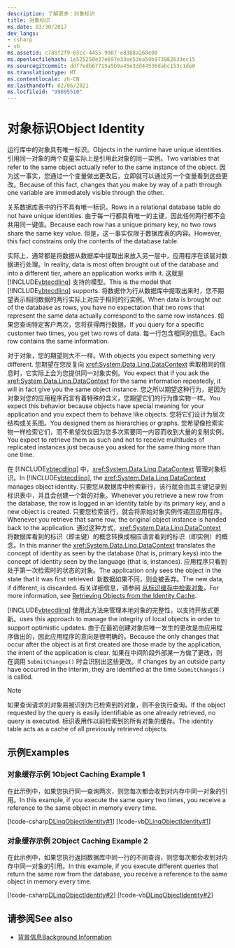 ```yaml
---
description: 了解更多：对象标识
title: 对象标识
ms.date: 03/30/2017
dev_langs:
- csharp
- vb
ms.assetid: c788f2f9-65cc-4455-9907-e8388a268e00
ms.openlocfilehash: 1e525250e37e697e33ee53ea59b973882633ec15
ms.sourcegitcommit: ddf7edb67715a5b9a45e3dd44536dabc153c1de0
ms.translationtype: MT
ms.contentlocale: zh-CN
ms.lasthandoff: 02/06/2021
ms.locfileid: "99695510"
---
```

# <a name="object-identity"></a><span data-ttu-id="c43da-103">对象标识</span><span class="sxs-lookup"><span data-stu-id="c43da-103">Object Identity</span></span>

<span data-ttu-id="c43da-104">运行库中的对象具有唯一标识。</span><span class="sxs-lookup"><span data-stu-id="c43da-104">Objects in the runtime have unique identities.</span></span> <span data-ttu-id="c43da-105">引用同一对象的两个变量实际上是引用此对象的同一实例。</span><span class="sxs-lookup"><span data-stu-id="c43da-105">Two variables that refer to the same object actually refer to the same instance of the object.</span></span> <span data-ttu-id="c43da-106">因为这一事实，您通过一个变量做出更改后，立即就可以通过另一个变量看到这些更改。</span><span class="sxs-lookup"><span data-stu-id="c43da-106">Because of this fact, changes that you make by way of a path through one variable are immediately visible through the other.</span></span>  
  
 <span data-ttu-id="c43da-107">关系数据库表中的行不具有唯一标识。</span><span class="sxs-lookup"><span data-stu-id="c43da-107">Rows in a relational database table do not have unique identities.</span></span> <span data-ttu-id="c43da-108">由于每一行都具有唯一的主键，因此任何两行都不会共用同一键值。</span><span class="sxs-lookup"><span data-stu-id="c43da-108">Because each row has a unique primary key, no two rows share the same key value.</span></span> <span data-ttu-id="c43da-109">但是，这一事实仅限于数据库表的内容。</span><span class="sxs-lookup"><span data-stu-id="c43da-109">However, this fact constrains only the contents of the database table.</span></span>  
  
 <span data-ttu-id="c43da-110">实际上，通常都是将数据从数据库中提取出来放入另一层中，应用程序在该层对数据进行处理。</span><span class="sxs-lookup"><span data-stu-id="c43da-110">In reality, data is most often brought out of the database and into a different tier, where an application works with it.</span></span> <span data-ttu-id="c43da-111">这就是 [!INCLUDE[vbtecdlinq](../../../../../../includes/vbtecdlinq-md.md)] 支持的模型。</span><span class="sxs-lookup"><span data-stu-id="c43da-111">This is the model that [!INCLUDE[vbtecdlinq](../../../../../../includes/vbtecdlinq-md.md)] supports.</span></span> <span data-ttu-id="c43da-112">将数据作为行从数据库中提取出来时，您不期望表示相同数据的两行实际上对应于相同的行实例。</span><span class="sxs-lookup"><span data-stu-id="c43da-112">When data is brought out of the database as rows, you have no expectation that two rows that represent the same data actually correspond to the same row instances.</span></span> <span data-ttu-id="c43da-113">如果您查询特定客户两次，您将获得两行数据。</span><span class="sxs-lookup"><span data-stu-id="c43da-113">If you query for a specific customer two times, you get two rows of data.</span></span> <span data-ttu-id="c43da-114">每一行包含相同的信息。</span><span class="sxs-lookup"><span data-stu-id="c43da-114">Each row contains the same information.</span></span>  
  
 <span data-ttu-id="c43da-115">对于对象，您的期望则大不一样。</span><span class="sxs-lookup"><span data-stu-id="c43da-115">With objects you expect something very different.</span></span> <span data-ttu-id="c43da-116">您期望在您反复向 <xref:System.Data.Linq.DataContext> 索取相同的信息时，它实际上会为您提供同一对象实例。</span><span class="sxs-lookup"><span data-stu-id="c43da-116">You expect that if you ask the <xref:System.Data.Linq.DataContext> for the same information repeatedly, it will in fact give you the same object instance.</span></span> <span data-ttu-id="c43da-117">您之所以期望这种行为，是因为对象对您的应用程序而言有着特殊的含义，您期望它们的行为像实物一样。</span><span class="sxs-lookup"><span data-stu-id="c43da-117">You expect this behavior because objects have special meaning for your application and you expect them to behave like objects.</span></span> <span data-ttu-id="c43da-118">您将它们设计为层次结构或关系图。</span><span class="sxs-lookup"><span data-stu-id="c43da-118">You designed them as hierarchies or graphs.</span></span> <span data-ttu-id="c43da-119">您希望像检索实物一样检索它们，而不希望仅仅因为您多次索要同一内容而收到大量的复制实例。</span><span class="sxs-lookup"><span data-stu-id="c43da-119">You expect to retrieve them as such and not to receive multitudes of replicated instances just because you asked for the same thing more than one time.</span></span>  
  
 <span data-ttu-id="c43da-120">在 [!INCLUDE[vbtecdlinq](../../../../../../includes/vbtecdlinq-md.md)] 中，<xref:System.Data.Linq.DataContext> 管理对象标识。</span><span class="sxs-lookup"><span data-stu-id="c43da-120">In [!INCLUDE[vbtecdlinq](../../../../../../includes/vbtecdlinq-md.md)], the <xref:System.Data.Linq.DataContext> manages object identity.</span></span> <span data-ttu-id="c43da-121">只要您从数据库中检索新行，该行就会由其主键记录到标识表中，并且会创建一个新的对象。</span><span class="sxs-lookup"><span data-stu-id="c43da-121">Whenever you retrieve a new row from the database, the row is logged in an identity table by its primary key, and a new object is created.</span></span> <span data-ttu-id="c43da-122">只要您检索该行，就会将原始对象实例传递回应用程序。</span><span class="sxs-lookup"><span data-stu-id="c43da-122">Whenever you retrieve that same row, the original object instance is handed back to the application.</span></span> <span data-ttu-id="c43da-123">通过这种方式，<xref:System.Data.Linq.DataContext> 将数据库看到的标识（即主键）的概念转换成相应语言看到的标识（即实例）的概念。</span><span class="sxs-lookup"><span data-stu-id="c43da-123">In this manner the <xref:System.Data.Linq.DataContext> translates the concept of identity as seen by the database (that is, primary keys) into the concept of identity seen by the language (that is, instances).</span></span> <span data-ttu-id="c43da-124">应用程序只看到处于第一次检索时的状态的对象。</span><span class="sxs-lookup"><span data-stu-id="c43da-124">The application only sees the object in the state that it was first retrieved.</span></span> <span data-ttu-id="c43da-125">新数据如果不同，则会被丢弃。</span><span class="sxs-lookup"><span data-stu-id="c43da-125">The new data, if different, is discarded.</span></span> <span data-ttu-id="c43da-126">有关详细信息，请参阅 [从标识缓存中检索对象](retrieving-objects-from-the-identity-cache.md)。</span><span class="sxs-lookup"><span data-stu-id="c43da-126">For more information, see [Retrieving Objects from the Identity Cache](retrieving-objects-from-the-identity-cache.md).</span></span>  
  
 [!INCLUDE[vbtecdlinq](../../../../../../includes/vbtecdlinq-md.md)] <span data-ttu-id="c43da-127">使用此方法来管理本地对象的完整性，以支持开放式更新。</span><span class="sxs-lookup"><span data-stu-id="c43da-127">uses this approach to manage the integrity of local objects in order to support optimistic updates.</span></span> <span data-ttu-id="c43da-128">由于在最初创建对象后唯一发生的更改是由应用程序做出的，因此应用程序的意向是很明确的。</span><span class="sxs-lookup"><span data-stu-id="c43da-128">Because the only changes that occur after the object is at first created are those made by the application, the intent of the application is clear.</span></span> <span data-ttu-id="c43da-129">如果在中间阶段外部某一方做了更改，则在调用 `SubmitChanges()` 时会识别出这些更改。</span><span class="sxs-lookup"><span data-stu-id="c43da-129">If changes by an outside party have occurred in the interim, they are identified at the time `SubmitChanges()` is called.</span></span>  
  
> [!NOTE]
> <span data-ttu-id="c43da-130">如果查询请求的对象易被识别为已检索到的对象，则不会执行查询。</span><span class="sxs-lookup"><span data-stu-id="c43da-130">If the object requested by the query is easily identifiable as one already retrieved, no query is executed.</span></span> <span data-ttu-id="c43da-131">标识表用作以前检索到的所有对象的缓存。</span><span class="sxs-lookup"><span data-stu-id="c43da-131">The identity table acts as a cache of all previously retrieved objects.</span></span>  
  
## <a name="examples"></a><span data-ttu-id="c43da-132">示例</span><span class="sxs-lookup"><span data-stu-id="c43da-132">Examples</span></span>  
  
### <a name="object-caching-example-1"></a><span data-ttu-id="c43da-133">对象缓存示例 1</span><span class="sxs-lookup"><span data-stu-id="c43da-133">Object Caching Example 1</span></span>  

 <span data-ttu-id="c43da-134">在此示例中，如果您执行同一查询两次，则您每次都会收到对内存中同一对象的引用。</span><span class="sxs-lookup"><span data-stu-id="c43da-134">In this example, if you execute the same query two times, you receive a reference to the same object in memory every time.</span></span>  
  
 [!code-csharp[DLinqObjectIdentity#1](../../../../../../samples/snippets/csharp/VS_Snippets_Data/DLinqObjectIdentity/cs/Program.cs#1)]
 [!code-vb[DLinqObjectIdentity#1](../../../../../../samples/snippets/visualbasic/VS_Snippets_Data/DLinqObjectIdentity/vb/Module1.vb#1)]  
  
### <a name="object-caching-example-2"></a><span data-ttu-id="c43da-135">对象缓存示例 2</span><span class="sxs-lookup"><span data-stu-id="c43da-135">Object Caching Example 2</span></span>  

 <span data-ttu-id="c43da-136">在此示例中，如果您执行返回数据库中同一行的不同查询，则您每次都会收到对内存中同一对象的引用。</span><span class="sxs-lookup"><span data-stu-id="c43da-136">In this example, if you execute different queries that return the same row from the database, you receive a reference to the same object in memory every time.</span></span>  
  
 [!code-csharp[DLinqObjectIdentity#2](../../../../../../samples/snippets/csharp/VS_Snippets_Data/DLinqObjectIdentity/cs/Program.cs#2)]
 [!code-vb[DLinqObjectIdentity#2](../../../../../../samples/snippets/visualbasic/VS_Snippets_Data/DLinqObjectIdentity/vb/Module1.vb#2)]  
  
## <a name="see-also"></a><span data-ttu-id="c43da-137">请参阅</span><span class="sxs-lookup"><span data-stu-id="c43da-137">See also</span></span>

- [<span data-ttu-id="c43da-138">背景信息</span><span class="sxs-lookup"><span data-stu-id="c43da-138">Background Information</span></span>](background-information.md)
